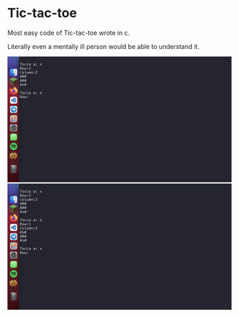 # Tic-tac-toe
Most easy code of Tic-tac-toe wrote in c.

Literally even a mentally ill person would be able to understand it.

![alt text](https://github.com/Nysed17/Tic-tac-toe/blob/main/screenshot/1.png)
![alt text](https://github.com/Nysed17/Tic-tac-toe/blob/main/screenshot/2.png)
